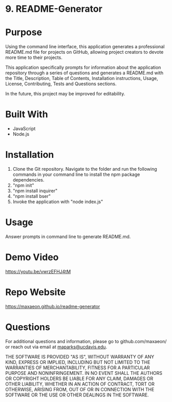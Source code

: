 # 9. README-Generator

# Purpose
Using the command line interface, this application generates a professional README.md file for projects on GitHub, allowing project creators to devote more time to their projects. 

This application specifically prompts for information about the application repository through a series of questions and generates a README.md with the Title, Description, Table of Contents, Installation instructions, Usage, License, Contributing, Tests and Questions sections.

In the future, this project may be improved for editability.

# Built With
* JavaScript
* Node.js

# Installation
1. Clone the Git repository. Navigate to the folder and run the following commands in your command line to install the npm package dependencies.
2. "npm init"
3. "npm install inquirer"
4. "npm install bser"
5. Invoke the application with "node index.js"

# Usage
Answer prompts in command line to generate README.md.

# Demo Video 
https://youtu.be/vwrzEFHJ4tM

# Repo Website
https://maxaeon.github.io/readme-generator

# Questions
For additional questions and information, please go to github.com/maxaeon/
or reach out via email at maparks@ucdavis.edu.

THE SOFTWARE IS PROVIDED "AS IS", WITHOUT WARRANTY OF ANY KIND, EXPRESS OR IMPLIED, INCLUDING BUT NOT LIMITED TO THE WARRANTIES OF MERCHANTABILITY, FITNESS FOR A PARTICULAR PURPOSE AND NONINFRINGEMENT. IN NO EVENT SHALL THE AUTHORS OR COPYRIGHT HOLDERS BE LIABLE FOR ANY CLAIM, DAMAGES OR OTHER LIABILITY, WHETHER IN AN ACTION OF CONTRACT, TORT OR OTHERWISE, ARISING FROM, OUT OF OR IN CONNECTION WITH THE SOFTWARE OR THE USE OR OTHER DEALINGS IN THE SOFTWARE.
